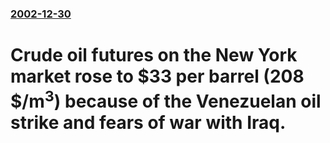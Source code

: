 ### [2002-12-30](/news/2002/12/30/index.md)

# Crude oil futures on the New York market rose to $33 per barrel (208 $/m<sup>3</sup>) because of the Venezuelan oil strike and fears of war with Iraq.



